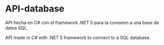 # API-database
API hecha en C# con el framework .NET 5 para la conexion a una base de datos SQL. 

API made in C# with .NET 5 framework to connect to a SQL database. 
